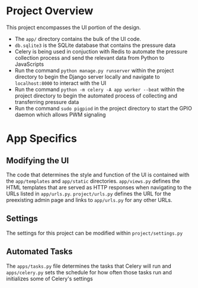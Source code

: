 # Project Overview
This project encompasses the UI portion of the design. 
- The `app/` directory contains the bulk of the UI code. 
- `db.sqlite3` is the SQLite database that contains the pressure data
- Celery is being used in conjuction with Redis to automate the pressure collection process and send the relevant data from Python to JavaScripts
- Run the command `python manage.py runserver` within the project directory to begin the Django server locally and navigate to `localhost:8000` to interact with the UI
- Run the command `python -m celery -A app worker --beat` within the project directory to begin the automated process of collecting and transferring pressure data
- Run the command `sudo pigpiod` in the project directory to start the GPIO daemon which allows
PWM signaling  

# App Specifics
## Modifying the UI
The code that determines the style and function of the UI is contained with the `app/templates` and `app/static` directories. `app/views.py` defines the HTML templates that are served as HTTP responses when navigating to the URLs listed in `app/urls.py`. `project/urls.py` defines the URL for the preexisting admin page and links to `app/urls.py` for any other URLs.

## Settings
The settings for this project can be modified within `project/settings.py`

## Automated Tasks
The `apps/tasks.py` file determines the tasks that Celery will run and `apps/celery.py` sets the schedule for how often those tasks run and initializes some of Celery's settings
